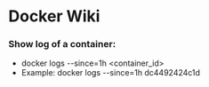 # Docker Wiki 

### Show log of a container:
- docker logs --since=1h <container_id>
- Example: docker logs --since=1h dc4492424c1d
